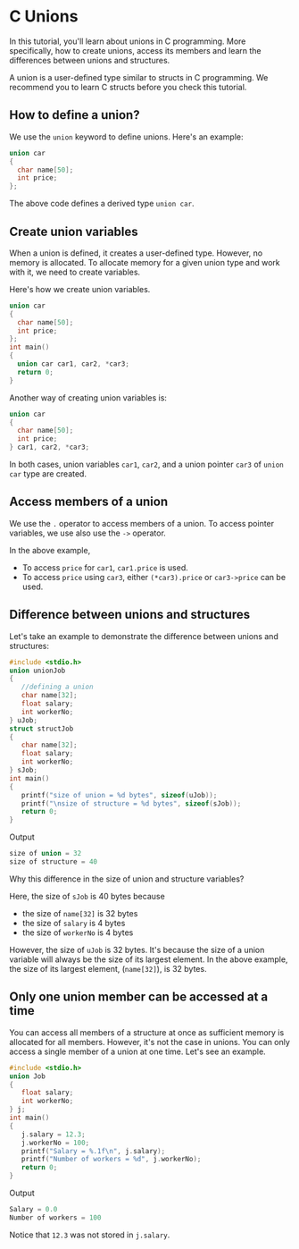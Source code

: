 # C Unions

In this tutorial, you'll learn about unions in C programming. More specifically, how to create unions, access its members and learn the differences between unions and structures.

A union is a user-defined type similar to structs in C programming. We recommend you to learn C structs before you check this tutorial.

## How to define a union?

We use the `union` keyword to define unions. Here's an example:

```c
union car
{
  char name[50];
  int price;
};
```

The above code defines a derived type `union car`.

## Create union variables

When a union is defined, it creates a user-defined type. However, no memory is allocated. To allocate memory for a given union type and work with it, we need to create variables.

Here's how we create union variables.

```c
union car
{
  char name[50];
  int price;
};
int main()
{
  union car car1, car2, *car3;
  return 0;
}
```

Another way of creating union variables is:

```c
union car
{
  char name[50];
  int price;
} car1, car2, *car3;
```

In both cases, union variables `car1`, `car2`, and a union pointer `car3` of `union car` type are created.

## Access members of a union

We use the `.` operator to access members of a union. To access pointer variables, we use also use the `->` operator.

In the above example,

* To access `price` for `car1`, `car1.price` is used.
* To access `price` using `car3`, either `(*car3).price` or `car3->price` can be used.

## Difference between unions and structures

Let's take an example to demonstrate the difference between unions and structures:

```c
#include <stdio.h>
union unionJob
{
   //defining a union
   char name[32];
   float salary;
   int workerNo;
} uJob;
struct structJob
{
   char name[32];
   float salary;
   int workerNo;
} sJob;
int main()
{
   printf("size of union = %d bytes", sizeof(uJob));
   printf("\nsize of structure = %d bytes", sizeof(sJob));
   return 0;
}
```

Output

```c
size of union = 32
size of structure = 40
```

Why this difference in the size of union and structure variables?

Here, the size of `sJob` is 40 bytes because

* the size of `name[32]` is 32 bytes
* the size of `salary` is 4 bytes
* the size of `workerNo` is 4 bytes
  
However, the size of `uJob` is 32 bytes. It's because the size of a union variable will always be the size of its largest element. In the above example, the size of its largest element, (`name[32]`), is 32 bytes.

## Only one union member can be accessed at a time

You can access all members of a structure at once as sufficient memory is allocated for all members. However, it's not the case in unions. You can only access a single member of a union at one time. Let's see an example.

```c
#include <stdio.h>
union Job
{
   float salary;
   int workerNo;
} j;
int main()
{
   j.salary = 12.3;
   j.workerNo = 100;
   printf("Salary = %.1f\n", j.salary);
   printf("Number of workers = %d", j.workerNo);
   return 0;
}
```

Output

```c
Salary = 0.0
Number of workers = 100
```

Notice that `12.3` was not stored in `j.salary`.
